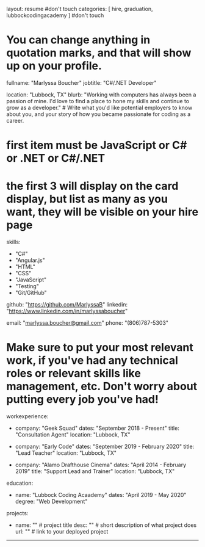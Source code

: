 layout: resume #don't touch
categories: [ hire, graduation, lubbockcodingacademy ] #don't touch
# You can change anything in quotation marks, and that will show up on your profile.

fullname: "Marlyssa Boucher"
jobtitle: "C#/.NET Developer"

location: "Lubbock, TX"
blurb: "Working with computers has always been a passion of mine. I'd love to find a place to hone my skills and continue to grow as a developer." # Write what you'd like potential employers to know about you, and your story of how you became passionate for coding as a career.

# first item must be JavaScript or C# or .NET or C#/.NET
# the first 3 will display on the card display, but list as many as you want, they will be visible on your hire page
skills:
  - "C#"
  - "Angular.js"
  - "HTML"
  - "CSS"
  - "JavaScript"
  - "Testing"
  - "Git/GitHub"
 

github: "https://github.com/MarlyssaB"
linkedin: "https://www.linkedin.com/in/marlyssaboucher"

email: "marlyssa.boucher@gmail.com"
phone: "(806)787-5303"

# Make sure to put your most relevant work, if you've had any technical roles or relevant skills like management, etc. Don't worry about putting every job you've had!
workexperience:
  - company: "Geek Squad"
    dates: "September 2018 - Present"
    title: "Consultation Agent"
    location: "Lubbock, TX"

  - company: "Early Code"
    dates: "September 2019 - February 2020"
    title: "Lead Teacher"
    location: "Lubbock, TX"

  - company: "Alamo Drafthouse Cinema"
    dates: "April 2014 - February 2019"
    title: "Support Lead and Trainer"
    location: "Lubbock, TX"

education:
  - name: "Lubbock Coding Acaademy"
    dates: "April 2019 - May 2020"
    degree: "Web Development"

projects:
  - name: "" # project title
    desc: "" # short description of what project does
    url: "" # link to your deployed project

---
